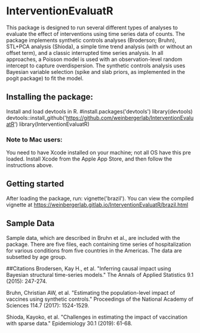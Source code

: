 # InterventionEvaluatR
This package is designed to run several different types of analyses to evaluate the effect of interventions using time series data of counts. The package implements synthetic controls analyses (Broderson; Bruhn), STL+PCA analysis (Shioda), a simple time trend analysis (with or without an offset term), and a classic interrupted time series analysis. In all approaches, a Poisson model is used with an observation-level random intercept to capture overdispersion. The synthetic controls analysis uses Bayesian variable selection (spike and slab priors, as implemented in the pogit package) to fit the model.

## Installing the package:
Install and load devtools in R.
#install.packages('devtools')
library(devtools)
devtools::install_github('https://github.com/weinbergerlab/InterventionEvaluatR')
library(InterventionEvaluatR)

### Note to Mac users: 
You need to have Xcode installed on your machine; not all OS have this pre loaded. Install Xcode from the Apple App Store, and then follow the instructions above.

## Getting started
After loading the package, run: vignette('brazil'). You can view the compiled vignette at https://weinbergerlab.gitlab.io/InterventionEvaluatR/brazil.html

## Sample Data

Sample data, which are described in Bruhn et al., are included with the package. There are five files, each containing time series of hospitalization for various conditions from five countries in the Americas. The data are subsetted by age group. 

##Citations
Brodersen, Kay H., et al. "Inferring causal impact using Bayesian structural time-series models." The Annals of Applied Statistics 9.1 (2015): 247-274.

Bruhn, Christian AW, et al. "Estimating the population-level impact of vaccines using synthetic controls." Proceedings of the National Academy of Sciences 114.7 (2017): 1524-1529.

Shioda, Kayoko, et al. "Challenges in estimating the impact of vaccination with sparse data." Epidemiology 30.1 (2019): 61-68.

